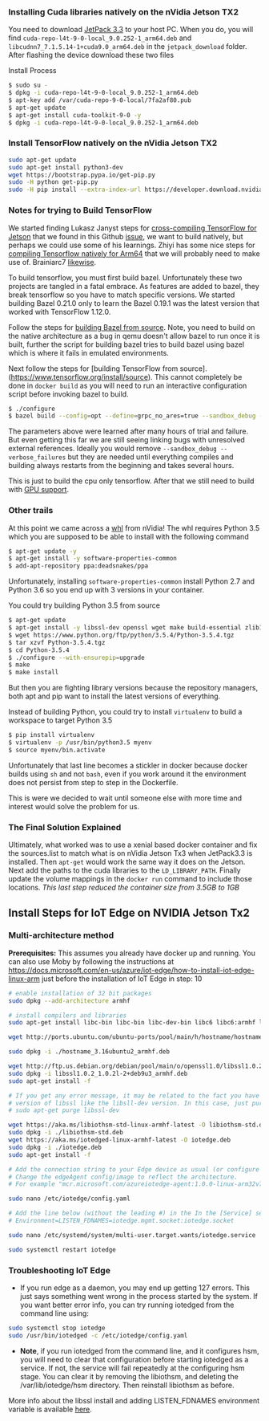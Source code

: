 ### Installing Cuda libraries natively on the nVidia Jetson TX2

You need to download [JetPack 3.3](https://developer.nvidia.com/embedded/downloads) to your host PC. When you do, you will find ```cuda-repo-l4t-9-0-local_9.0.252-1_arm64.deb``` and ```libcudnn7_7.1.5.14-1+cuda9.0_arm64.deb``` in the ```jetpack_download``` folder. After flashing the device download these two files

Install Process

```bash
$ sudo su -
$ dpkg -i cuda-repo-l4t-9-0-local_9.0.252-1_arm64.deb   
$ apt-key add /var/cuda-repo-9-0-local/7fa2af80.pub   
$ apt-get update   
$ apt-get install cuda-toolkit-9-0 -y 
$ dpkg -i cuda-repo-l4t-9-0-local_9.0.252-1_arm64.deb
```

### Install TensorFlow natively on the nVidia Jetson TX2

```bash
sudo apt-get update
sudo apt-get install python3-dev
wget https://bootstrap.pypa.io/get-pip.py
sudo -H python get-pip.py
sudo -H pip install --extra-index-url https://developer.download.nvidia.com/compute/redist/jp33 tensorflow-gpu
```

### Notes for trying to Build TensorFlow

We started finding Lukasz Janyst steps for [cross-compiling TensorFlow for Jetson](https://jany.st/post/2018-02-05-cross-compiling-tensorflow-for-jetson-tx1-with-bazel.html) that we found in this Github [issue](https://github.com/tensorflow/tensorflow/issues/16779), we want to build natively, but perhaps we could use some of his learnings. Zhiyi has some nice steps for [compiling Tensorflow natively for Arm64](http://zhiyisun.github.io/2017/02/15/Running-Google-Machine-Learning-Library-Tensorflow-On-ARM-64-bit-Platform.html) that we will probably need to make use of. Brainiarc7 [likewise](https://gist.github.com/Brainiarc7/6d6c3f23ea057775b72c52817759b25c). 

To build tensorflow, you must first build bazel. Unfortunately these two projects are tangled in a fatal embrace. As features are added to bazel, they break tensorflow so you have to match specific versions. We started building Bazel 0.21.0 only to learn the Bazel 0.19.1 was the latest version that worked with TensorFlow 1.12.0.

Follow the steps for [building Bazel from source](https://docs.bazel.build/versions/master/install-compile-source.html). Note, you need to build on the native architecture as a bug in qemu doesn't allow bazel to run once it is built, further the script for building bazel tries to build bazel using bazel which is where it fails in emulated environments.

Next follow the steps for [building TensorFlow from source].(https://www.tensorflow.org/install/source). This cannot completely be done in ```docker build``` as you will need to run an interactive configuration script before invoking bazel to build.

```bash
$ ./configure
$ bazel build --config=opt --define=grpc_no_ares=true --sandbox_debug --verbose_failures //tensorflow/tools/pip_package:build_pip_package
```

The parameters above were learned after many hours of trial and failure. But even getting this far we are still seeing linking bugs with unresolved external references. Ideally you would remove ```--sandbox_debug --verbose_failures``` but they are needed until everything compiles and building always restarts from the beginning and takes several hours.

This is just to build the cpu only tensorflow. After that we still need to build with [GPU support](https://www.tensorflow.org/install/gpu).

### Other trails

At this point we came across a [whl](https://devtalk.nvidia.com/default/topic/1031300/jetson-tx2/tensorflow-1-7-wheel-with-jetpack-3-2-/post/5246603/#5246603) from nVidia! The whl requires Python 3.5 which you are supposed to be able to install with the following command

```bash
$ apt-get update -y
$ apt-get install -y software-properties-common
$ add-apt-repository ppa:deadsnakes/ppa
```

Unfortunately, installing ```software-properties-common``` install Python 2.7 and Python 3.6 so you end up with 3 versions in your container.

You could try building Python 3.5 from source

```bash
$ apt-get update
$ apt-get install -y libssl-dev openssl wget make build-essential zlib1g-dev libbz2-dev libsqlite3-dev
$ wget https://www.python.org/ftp/python/3.5.4/Python-3.5.4.tgz
$ tar xzvf Python-3.5.4.tgz
$ cd Python-3.5.4
$ ./configure --with-ensurepip=upgrade
$ make
$ make install
```

But then you are fighting library versions because the repository managers, both apt and pip want to install the latest versions of everything.

Instead of building Python, you could try to install ```virtualenv``` to build a workspace to target Python 3.5

```bash
$ pip install virtualenv
$ virtualenv -p /usr/bin/python3.5 myenv
$ source myenv/bin.activate
```

Unfortunately that last line becomes a stickler in docker because docker builds using ```sh``` and not ```bash```, even if you work around it the environment does not persist from step to step in the Dockerfile.


This is were we decided to wait until someone else with more time and interest would solve the problem for us.

 ### The Final Solution Explained
 
 Ultimately, what worked was to use a xenial based docker container and fix the sources.list to match what is on nVidia Jetson Tx3 when JetPack3.3 is installed. Then ```apt-get``` would work the same way it does on the Jetson. Next add the paths to the cuda libraries to the ```LD_LIBRARY_PATH```. Finally update the volume mappings in the ```docker run``` command to include those locations. *This last step reduced the container size from 3.5GB to 1GB*

## Install Steps for IoT Edge on NVIDIA Jetson Tx2
### Multi-architecture method

**Prerequisites:** This assumes you already have docker up and running. You can also use Moby by following the instructions at https://docs.microsoft.com/en-us/azure/iot-edge/how-to-install-iot-edge-linux-arm just before the installation of IoT Edge in step: 10

```bash
# enable installation of 32 bit packages
sudo dpkg --add-architecture armhf

# install compilers and libraries
sudo apt-get install libc-bin libc-bin libc-dev-bin libc6 libc6:armhf libc6-dev libgcc1 libgcc1:armhf locales

wget http://ports.ubuntu.com/ubuntu-ports/pool/main/h/hostname/hostname_3.16ubuntu2_armhf.deb

sudo dpkg -i ./hostname_3.16ubuntu2_armhf.deb

wget http://ftp.us.debian.org/debian/pool/main/o/openssl1.0/libssl1.0.2_1.0.2l-2+deb9u3_armhf.deb
sudo dpkg -i libssl1.0.2_1.0.2l-2+deb9u3_armhf.deb
sudo apt-get install -f

# If you get any error message, it may be related to the fact you have a non-compatible 
# version of libssl like the libsll-dev version. In this case, just purge it with  
# sudo apt-get purge libssl-dev

wget https://aka.ms/libiothsm-std-linux-armhf-latest -O libiothsm-std.deb
sudo dpkg -i ./libiothsm-std.deb
wget https://aka.ms/iotedged-linux-armhf-latest -O iotedge.deb
sudo dpkg -i ./iotedge.deb
sudo apt-get install -f

# Add the connection string to your Edge device as usual (or configure dps)  
# Change the edgeAgent config/image to reflect the architecture.
# For example "mcr.microsoft.com/azureiotedge-agent:1.0.0-linux-arm32v7" 

sudo nano /etc/iotedge/config.yaml

# Add the line below (without the leading #) in the In the [Service] section  
# Environment=LISTEN_FDNAMES=iotedge.mgmt.socket:iotedge.socket

sudo nano /etc/systemd/system/multi-user.target.wants/iotedge.service

sudo systemctl restart iotedge
```

### Troubleshooting IoT Edge

* If you run edge as a daemon, you may end up getting 127 errors.  This just says something went wrong in the process started by the system.  If you want better error info, you can try running iotedged from the command line using: 

```bash
sudo systemctl stop iotedge
sudo /usr/bin/iotedged -c /etc/iotedge/config.yaml
```

* **Note**, if you run iotedged from the command line, and it configures hsm, you will need to clear that configuration before starting iotedged as a service.  If not, the service will fail repeatedly at the configuring hsm stage.  You can clear it by removing the libiothsm, and deleting the /var/lib/iotedge/hsm directory.  Then reinstall libiothsm as before.  

More info about the libssl install and adding LISTEN_FDNAMES environment variable is available [here](https://blogs.msdn.microsoft.com/laurelle/2018/08/17/azure-iot-edge-support-for-raspbian-8-0-debian-8-0/).
